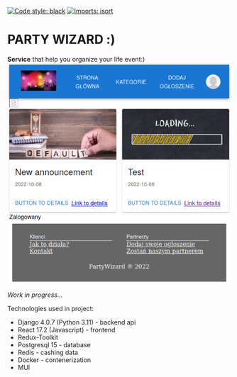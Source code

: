 [![Code style: black](https://img.shields.io/badge/code%20style-black-000000.svg)](https://github.com/psf/black)
[![Imports: isort](https://img.shields.io/badge/%20imports-isort-%231674b1?style=flat&labelColor=ef8336)](https://pycqa.github.io/isort/)

# PARTY WIZARD :)

**Service** that help you organize your life event:)
![image](img.png)

_Work in progress..._

Technologies used in project:

- Django 4.0.7 (Python 3.11) - backend api
- React 17.2 (Javascript) - frontend
- Redux-Toolkit
- Postgresql 15 - database
- Redis - cashing data
- Docker - contenerization
- MUI
